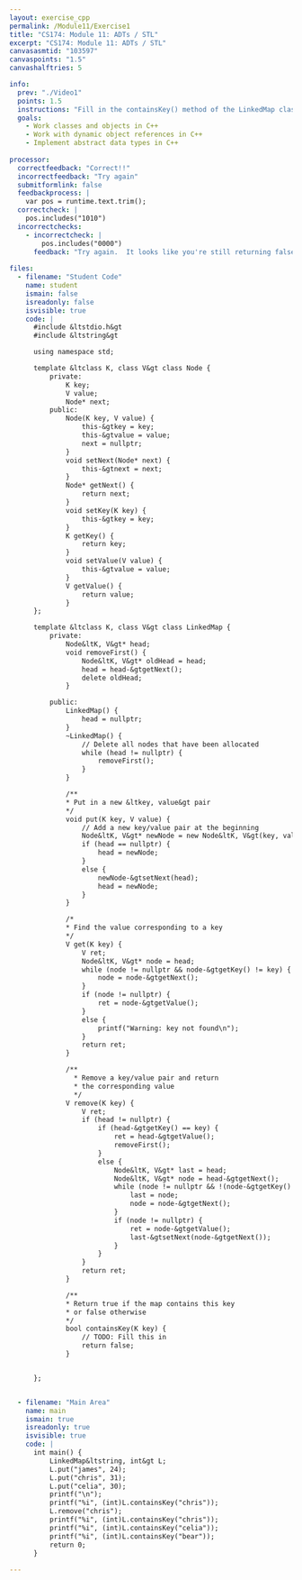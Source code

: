 ```yaml
---
layout: exercise_cpp
permalink: /Module11/Exercise1
title: "CS174: Module 11: ADTs / STL"
excerpt: "CS174: Module 11: ADTs / STL"
canvasasmtid: "103597"
canvaspoints: "1.5"
canvashalftries: 5

info:
  prev: "./Video1"
  points: 1.5
  instructions: "Fill in the containsKey() method of the LinkedMap class.  Hint: Most of what you need is already in the get method, so you can just copy that code over and re-arrange it a bit."
  goals:
    - Work classes and objects in C++
    - Work with dynamic object references in C++
    - Implement abstract data types in C++
    
processor:  
  correctfeedback: "Correct!!" 
  incorrectfeedback: "Try again"
  submitformlink: false
  feedbackprocess: | 
    var pos = runtime.text.trim();
  correctcheck: |
    pos.includes("1010")
  incorrectchecks:
    - incorrectcheck: |
        pos.includes("0000")
      feedback: "Try again.  It looks like you're still returning false for all containsKey queries."
 
files:
  - filename: "Student Code"
    name: student
    ismain: false
    isreadonly: false
    isvisible: true
    code: | 
      #include &ltstdio.h&gt
      #include &ltstring&gt

      using namespace std;

      template &ltclass K, class V&gt class Node {
          private:
              K key;
              V value;
              Node* next;
          public:
              Node(K key, V value) {
                  this-&gtkey = key;
                  this-&gtvalue = value;
                  next = nullptr;
              }
              void setNext(Node* next) {
                  this-&gtnext = next;
              }
              Node* getNext() {
                  return next;
              }
              void setKey(K key) {
                  this-&gtkey = key;
              }
              K getKey() {
                  return key;
              }
              void setValue(V value) {
                  this-&gtvalue = value;
              }
              V getValue() {
                  return value;
              }
      };

      template &ltclass K, class V&gt class LinkedMap {
          private:
              Node&ltK, V&gt* head;
              void removeFirst() {
                  Node&ltK, V&gt* oldHead = head;
                  head = head-&gtgetNext();
                  delete oldHead;
              }

          public:
              LinkedMap() {
                  head = nullptr;
              }
              ~LinkedMap() {
                  // Delete all nodes that have been allocated
                  while (head != nullptr) {
                      removeFirst();
                  }
              }

              /**
              * Put in a new &ltkey, value&gt pair
              */
              void put(K key, V value) {
                  // Add a new key/value pair at the beginning
                  Node&ltK, V&gt* newNode = new Node&ltK, V&gt(key, value);
                  if (head == nullptr) {
                      head = newNode;
                  }
                  else {
                      newNode-&gtsetNext(head);
                      head = newNode;
                  }
              }

              /* 
              * Find the value corresponding to a key
              */
              V get(K key) {
                  V ret;
                  Node&ltK, V&gt* node = head;
                  while (node != nullptr && node-&gtgetKey() != key) {
                      node = node-&gtgetNext();
                  }
                  if (node != nullptr) {
                      ret = node-&gtgetValue();
                  }
                  else {
                      printf("Warning: key not found\n");
                  }
                  return ret;
              }

              /**
                * Remove a key/value pair and return
                * the corresponding value
                */
              V remove(K key) {
                  V ret;
                  if (head != nullptr) {
                      if (head-&gtgetKey() == key) {
                          ret = head-&gtgetValue();
                          removeFirst();
                      }
                      else {
                          Node&ltK, V&gt* last = head;
                          Node&ltK, V&gt* node = head-&gtgetNext();
                          while (node != nullptr && !(node-&gtgetKey() == key)) {
                              last = node;
                              node = node-&gtgetNext();
                          } 
                          if (node != nullptr) {
                              ret = node-&gtgetValue();
                              last-&gtsetNext(node-&gtgetNext());
                          }
                      }
                  }
                  return ret;
              }

              /**
              * Return true if the map contains this key
              * or false otherwise
              */
              bool containsKey(K key) {
                  // TODO: Fill this in
                  return false;
              }


      };


  - filename: "Main Area"
    name: main
    ismain: true
    isreadonly: true
    isvisible: true
    code: | 
      int main() {
          LinkedMap&ltstring, int&gt L;
          L.put("james", 24);
          L.put("chris", 31);
          L.put("celia", 30);
          printf("\n");
          printf("%i", (int)L.containsKey("chris"));
          L.remove("chris");
          printf("%i", (int)L.containsKey("chris"));
          printf("%i", (int)L.containsKey("celia"));
          printf("%i", (int)L.containsKey("bear"));
          return 0;
      }
        
---
```

